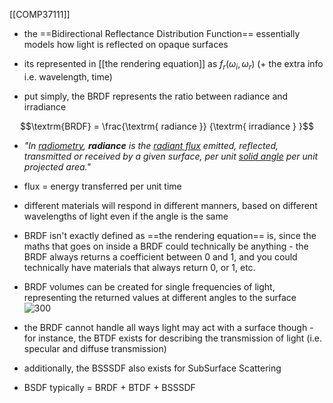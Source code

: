 [[COMP37111]]

- the ==Bidirectional Reflectance Distribution Function== essentially models how light is reflected on opaque surfaces
- its represented in [[the rendering equation]] as $f_r(\omega_i,\omega_r)$ (+ the extra info i.e. wavelength, time)

- put simply, the BRDF represents the ratio between radiance and irradiance

$$\textrm{BRDF} =  \frac{\textrm{ radiance }}  {\textrm{ irradiance } }$$
- *"In [radiometry](https://en.wikipedia.org/wiki/Radiometry "Radiometry"), **radiance** is the [radiant flux](https://en.wikipedia.org/wiki/Radiant_flux "Radiant flux") emitted, reflected, transmitted or received by a given surface, per unit [solid angle](https://en.wikipedia.org/wiki/Solid_angle "Solid angle") per unit projected area."*
- flux = energy transferred per unit time
- different materials will respond in different manners, based on different wavelengths of light even if the angle is the same
- BRDF isn't exactly defined as ==the rendering equation== is, since the maths that goes on inside a BRDF could technically be anything - the BRDF always returns a coefficient between 0 and 1, and you could technically have materials that always return 0, or 1, etc.

- BRDF volumes can be created for single frequencies of light, representing the returned values at different angles to the surface
![300](https://i.imgur.com/fuClQH5.png)

- the BRDF cannot handle all ways light may act with a surface though - for instance, the BTDF exists for describing the transmission of light (i.e. specular and diffuse transmission)
- additionally, the BSSSDF also exists for SubSurface Scattering
- BSDF typically = BRDF + BTDF + BSSSDF